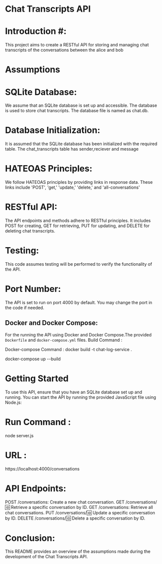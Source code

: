 # Chat Transcripts API #

# Introduction #:

This project aims to create a RESTful API for storing and managing chat transcripts of the conversations between the alice and bob

# Assumptions #

# SQLite Database: #

We assume that an SQLite database is set up and accessible. The database is used to store chat transcripts. The database file is named as chat.db.
# Database Initialization: #

It is assumed that the SQLite database has been initialized with the required table. The chat_transcripts table has sender,reciever and message 
# HATEOAS Principles:

We follow HATEOAS  principles by providing links in response data. These links include 'POST', 'get,' 'update,' 'delete,' and 'all-conversations'
# RESTful API:

The API endpoints and methods adhere to RESTful principles. It includes POST for creating, GET for retrieving, PUT for updating, and DELETE for deleting chat transcripts.

# Testing:

This code assumes testing will be performed to verify the functionality of the API.
# Port Number:

The API is set to run on port 4000 by default. You may change the port in the code if needed.

## Docker and Docker Compose:
For the running the API using Docker and Docker Compose.The provided `Dockerfile` and `docker-compose.yml` files.
Build Command :

Docker-compose Command :
docker build -t chat-log-service .

docker-compose up --build

# Getting Started
To use this API, ensure that you have an SQLite database set up and running. You can start the API by running the provided JavaScript file using Node.js:

# Run Command :
node server.js 

# URL :

https://localhost:4000/conversations

# API Endpoints:

POST /conversations: Create a new chat conversation.
GET /conversations/:id: Retrieve a specific conversation by ID.
GET /conversations: Retrieve all chat conversations.
PUT /conversations/:id: Update a specific conversation by ID.
DELETE /conversations/:id: Delete a specific conversation by ID.

# Conclusion:

This README provides an overview of the assumptions made during the development of the Chat Transcripts API.
